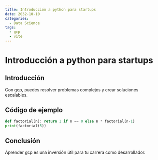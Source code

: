 ```yaml
---
title: Introducción a python para startups
date: 2032-10-10
categories:
  - Data Science
tags:
  - gcp
  - vite
---
```


# Introducción a python para startups

## Introducción

Con gcp, puedes resolver problemas complejos y crear soluciones escalables.

## Código de ejemplo

```python
def factorial(n): return 1 if n == 0 else n * factorial(n-1)
print(factorial(5))
```

## Conclusión

Aprender gcp es una inversión útil para tu carrera como desarrollador.